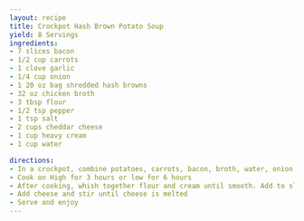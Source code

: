 ```yaml
---
layout: recipe
title: Crockpot Hash Brown Potato Soup
yield: 8 Servings
ingredients:
- 7 slices bacon
- 1/2 cup carrots
- 1 clove garlic
- 1/4 cup onion
- 1 20 oz bag shredded hash browns
- 32 oz chicken broth
- 3 tbsp flour
- 1/2 tsp pepper
- 1 tsp salt
- 2 cups cheddar cheese
- 1 cup heavy cream
- 1 cup water

directions:
- In a crockpot, combine potatoes, carrots, bacon, broth, water, onion, garlic, salt and pepper
- Cook on High for 3 hours or low for 6 hours
- After cooking, whish together flour and cream until smooth. Add to slow cooker and cook on low for 30 minutes
- Add cheese and stir until cheese is melted
- Serve and enjoy
---
```


